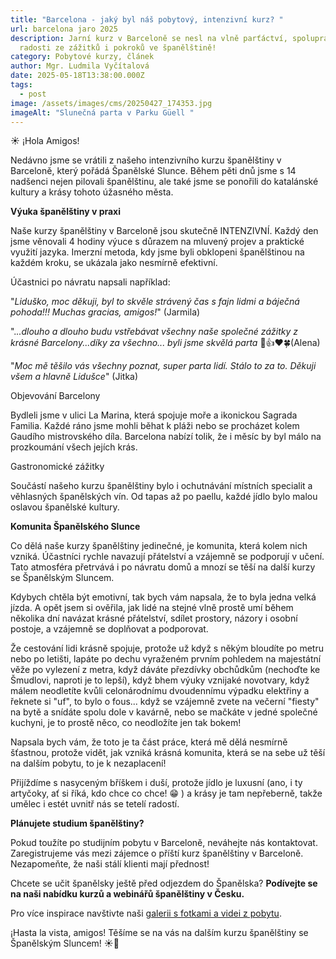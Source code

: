```yaml
---
title: "Barcelona - jaký byl náš pobytový, intenzivní kurz? "
url: barcelona jaro 2025
description: Jarní kurz v Barceloně se nesl na vlně parťáctví, spolupráce,
  radosti ze zážitků i pokroků ve španělštině!
category: Pobytové kurzy, článek
author: Mgr. Ludmila Vyčítalová
date: 2025-05-18T13:38:00.000Z
tags:
  - post
image: /assets/images/cms/20250427_174353.jpg
imageAlt: "Slunečná parta v Parku Güell "
---
```

☀️ ¡Hola Amigos!

Nedávno jsme se vrátili z našeho intenzivního kurzu španělštiny v Barceloně, který pořádá Španělské Slunce. Během pěti dnů jsme s 14 nadšenci nejen pilovali španělštinu, ale také jsme se ponořili do katalánské kultury a krásy tohoto úžasného města.

**Výuka španělštiny v praxi**

Naše kurzy španělštiny v Barceloně jsou skutečně INTENZIVNÍ. Každý den jsme věnovali 4 hodiny výuce s důrazem na mluvený projev a praktické využití jazyka. Imerzní metoda, kdy jsme byli obklopeni španělštinou na každém kroku, se ukázala jako nesmírně efektivní.

Účastnici po návratu napsali například: 

"*Liduško, moc děkuji, byl to skvěle strávený čas s fajn lidmi a báječná pohoda!!! Muchas gracias, amigos!*" (Jarmila)

".*..dlouho a dlouho budu vstřebávat všechny naše společné zážitky z krásné Barcelony...díky za všechno... byli jsme skvělá parta* 🙏👍❤️🍀(Alena)

"*Moc mě těšilo vás všechny poznat, super parta lidí. Stálo to za to. Děkuji všem a hlavně Lidušce*" (Jitka)



Objevování Barcelony

Bydleli jsme v ulici La Marina, která spojuje moře a ikonickou Sagrada Familia. Každé ráno jsme mohli běhat k pláži nebo se procházet kolem Gaudího mistrovského díla. Barcelona nabízí tolik, že i měsíc by byl málo na prozkoumání všech jejích krás.

Gastronomické zážitky

Součástí našeho kurzu španělštiny bylo i ochutnávání místních specialit a věhlasných španělských vín. Od tapas až po paellu, každé jídlo bylo malou oslavou španělské kultury.

**Komunita Španělského Slunce**

Co dělá naše kurzy španělštiny jedinečné, je komunita, která kolem nich vzniká. Účastníci rychle navazují přátelství a vzájemně se podporují v učení. Tato atmosféra přetrvává i po návratu domů a mnozí se těší na další kurzy se Španělským Sluncem.

Kdybych chtěla být emotivní, tak bych vám napsala, že to byla jedna velká jízda. A opět jsem si ověřila, jak lidé na stejné vlně prostě umí během několika dní navázat krásné přátelství, sdílet prostory, názory i osobní postoje, a vzájemně se doplňovat a podporovat.

Že cestování lidi krásně spojuje, protože už když s někým bloudíte po metru nebo po letišti, lapáte po dechu vyraženém prvním pohledem na majestátní věže po vylezení z metra, když dáváte přezdívky obchůdkům (nechoďte ke Šmudlovi, naproti je to lepší), když bhem výuky vznijaké novotvary, když málem neodletíte kvůli celonárodnímu dvoudennímu výpadku elektřiny a řeknete si "uf", to bylo o fous... když se vzájemně zvete na večerní "fiesty" na bytě a snídáte spolu dole v kavárně, nebo se mačkáte v jedné společné kuchyni, je to prostě něco, co neodložíte jen tak bokem!

Napsala bych vám, že toto je ta část práce, která mě dělá nesmírně šťastnou, protože vidět, jak vzniká krásná komunita, která se na sebe už těší na dalším pobytu, to je k nezaplacení! 


Přijíždíme s nasyceným bříškem i duší, protože jídlo je luxusní (ano, i ty artyčoky, ať si říká, kdo chce co chce! 😁 ) a krásy je tam nepřeberně, takže umělec i estét uvnitř nás se tetelí radostí. 


**Plánujete studium španělštiny?**

Pokud toužíte po studijním pobytu v Barceloně, neváhejte nás kontaktovat. Zaregistrujeme vás mezi zájemce o příští kurz španělštiny v Barceloně. Nezapomeňte, že naši stálí klienti mají přednost!

Chcete se učit španělsky ještě před odjezdem do Španělska? **Podívejte se na naši nabídku kurzů a webinářů španělštiny v Česku.**

Pro více inspirace navštivte naši [galerii s fotkami a videi z pobytu](https://www.spanelskeslunce.cz/galerie/).

¡Hasta la vista, amigos! Těšíme se na vás na dalším kurzu španělštiny se Španělským Sluncem! ☀️👋
